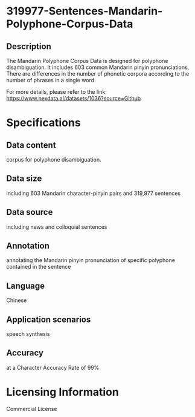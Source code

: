 # 319977-Sentences-Mandarin-Polyphone-Corpus-Data

## Description
The Mandarin Polyphone Corpus Data is designed for polyphone disambiguation. It includes 603 common Mandarin pinyin pronunciations, There are differences in the number of phonetic corpora according to the number of phrases in a single word.

For more details, please refer to the link: https://www.nexdata.ai/datasets/1036?source=Github


# Specifications
## Data content
corpus for polyphone disambiguation.
## Data size
including 603 Mandarin character-pinyin pairs and 319,977 sentences
## Data source
including news and colloquial sentences
## Annotation
annotating the Mandarin pinyin pronunciation of specific polyphone contained in the sentence
## Language
Chinese
## Application scenarios
speech synthesis
## Accuracy
at a Character Accuracy Rate of 99%

# Licensing Information
Commercial License
